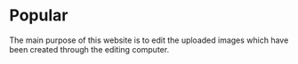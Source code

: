 # Popular
The main purpose of this website is to edit the uploaded images which have been created through the editing computer.
